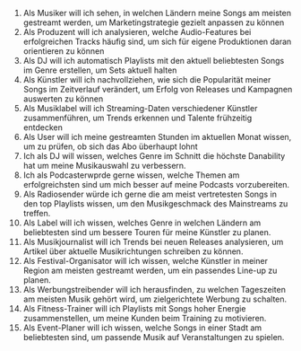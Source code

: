 1. Als Musiker	will ich sehen, in welchen Ländern meine Songs am meisten gestreamt werden, um Marketingstrategie gezielt anpassen zu können
1. Als Produzent will ich analysieren, welche Audio-Features bei erfolgreichen Tracks häufig sind, um sich für eigene Produktionen daran orientieren zu können
1. Als DJ will ich automatisch Playlists mit den aktuell beliebtesten Songs im Genre erstellen, um Sets aktuell halten
1. Als Künstler will ich nachvollziehen, wie sich die Popularität meiner Songs im Zeitverlauf verändert, um Erfolg von Releases und Kampagnen auswerten zu können
1. Als Musiklabel will ich Streaming-Daten verschiedener Künstler zusammenführen, um Trends erkennen und Talente frühzeitig entdecken
1. Als User will ich meine gestreamten Stunden im aktuellen Monat wissen, um zu prüfen, ob sich das Abo überhaupt lohnt
2. Ich als DJ will wissen, welches Genre im Schnitt die höchste Danability hat um meine Musikauswahl zu verbessern.
3. Ich als Podcasterwprde gerne wissen, welche Themen am erfolgreichsten sind um mich besser auf meine Podcasts vorzubereiten.
4. Als Radiosender würde ich gerne die am meist vertretesten Songs in den top Playlists wissen, um den Musikgeschmack des Mainstreams zu treffen.
5. Als Label will ich wissen, welches Genre in welchen Ländern am beliebtesten sind um bessere Touren für meine Künstler zu planen.
1. Als Musikjournalist will ich Trends bei neuen Releases analysieren, um Artikel über aktuelle Musikrichtungen schreiben zu können.
2. Als Festival-Organisator will ich wissen, welche Künstler in meiner Region am meisten gestreamt werden, um ein passendes Line-up zu planen.
3. Als Werbungstreibender will ich herausfinden, zu welchen Tageszeiten am meisten Musik gehört wird, um zielgerichtete Werbung zu schalten.
4. Als Fitness-Trainer will ich Playlists mit Songs hoher Energie zusammenstellen, um meine Kunden beim Training zu motivieren.
5. Als Event-Planer will ich wissen, welche Songs in einer Stadt am beliebtesten sind, um passende Musik auf Veranstaltungen zu spielen.

